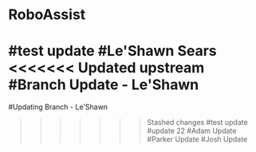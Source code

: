 # RoboAssist
#test update
#Le'Shawn Sears
<<<<<<< Updated upstream
#Branch Update - Le'Shawn
=======
#Updating Branch - Le'Shawn
>>>>>>> Stashed changes
#test update
#update 22
#Adam Update
#Parker Update
#Josh Update